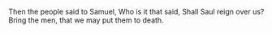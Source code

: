 Then the people said to Samuel, Who is it that said, Shall Saul reign over us? Bring the men, that we may put them to death.
